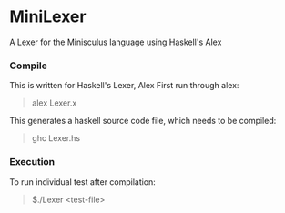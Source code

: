 # MiniLexer
A Lexer for the Minisculus language using Haskell's Alex


### Compile
This is written for Haskell's Lexer, Alex
First run through alex:
> alex Lexer.x

This generates a haskell source code file, which needs to be compiled:
> ghc Lexer.hs

### Execution
To run individual test after compilation:
> $./Lexer \<test-file\>
  

